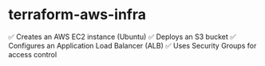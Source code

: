 # terraform-aws-infra
✅ Creates an AWS EC2 instance (Ubuntu) ✅ Deploys an S3 bucket ✅ Configures an Application Load Balancer (ALB) ✅ Uses Security Groups for access control
